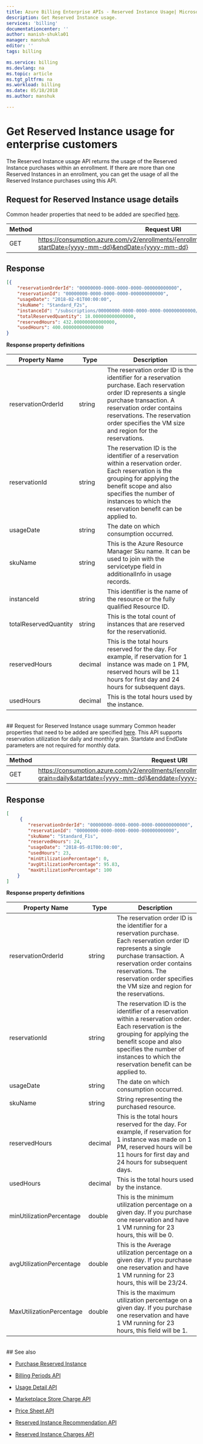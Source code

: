 ```yaml
---
title: Azure Billing Enterprise APIs - Reserved Instance Usage| Microsoft Docs
description: Get Reserved Instance usage.
services: 'billing'
documentationcenter: ''
author: manish-shukla01
manager: manshuk
editor: ''
tags: billing

ms.service: billing
ms.devlang: na
ms.topic: article
ms.tgt_pltfrm: na
ms.workload: billing
ms.date: 05/18/2018
ms.author: manshuk

---
```

# Get Reserved Instance usage for enterprise customers

The Reserved Instance usage API returns the usage of the Reserved Instance purchases within an enrollment. If there are more than one Reserved Instances in an enrollment, you can get the usage of all the Reserved Instance purchases using this API.


## Request for  Reserved Instance usage details
Common header properties that need to be added are specified [here](https://docs.microsoft.com/azure/billing/billing-enterprise-api). 


| Method |                                                          Request URI                                                           |
|--------|--------------------------------------------------------------------------------------------------------------------------------|
|  GET   | https://consumption.azure.com/v2/enrollments/{enrollmentNumber}/reservationdetails?startDate={yyyy-mm-dd}&endDate={yyyy-mm-dd} |

## Response
```json
[{
    "reservationOrderId": "00000000-0000-0000-0000-000000000000",
    "reservationId": "00000000-0000-0000-0000-000000000000",
    "usageDate": "2018-02-01T00:00:00",
    "skuName": "Standard_F2s",
    "instanceId": "/subscriptions/00000000-0000-0000-0000-000000000000/resourcegroups/resourvegroup1/providers/microsoft.compute/virtualmachines/VM1",
    "totalReservedQuantity": 18.000000000000000,
    "reservedHours": 432.000000000000000,
    "usedHours": 400.000000000000000
}
```
**Response property definitions**

|Property Name| Type| Description
|-|-|-|
|reservationOrderId|string|The reservation order ID is the identifier for a reservation purchase. Each reservation order ID represents a single purchase transaction. A reservation order contains reservations. The reservation order specifies the VM size and region for the reservations.|
|reservationId|string |The reservation ID is the identifier of a reservation within a reservation order. Each reservation is the grouping for applying the benefit scope and also specifies the number of instances to which the reservation benefit can be applied to.|
|usageDate|string |The date on which consumption occurred.|
|skuName|string| This is the Azure Resource Manager Sku name. It can be used to join with the servicetype field in additionalInfo in usage records.|
|instanceId|string| This identifier is the name of the resource or the fully qualified Resource ID.|
|totalReservedQuantity|string| This is the total count of instances that are reserved for the reservationid.|
|reservedHours|decimal| This is the total hours reserved for the day. For example, if reservation for 1 instance was made on 1 PM, reserved hours will be 11 hours for first day and 24 hours for subsequent days.|
|usedHours|decimal| This is the total hours used by the instance.|


<br/>
## Request for  Reserved Instance usage summary
Common header properties that need to be added are specified <a href="https://docs.microsoft.com/azure/billing/billing-enterprise-api" data-raw-source="[here](https://docs.microsoft.com/azure/billing/billing-enterprise-api)">here</a>. This API supports reservation utilization for daily and monthly grain. Startdate and EndDate parameters are not required for monthly data.


| Method |                                                                 Request URI                                                                  |
|--------|----------------------------------------------------------------------------------------------------------------------------------------------|
|  GET   | https://consumption.azure.com/v2/enrollments/{enrollmentNumber}/reservationsummaries?grain=daily&startdate={yyyy-mm-dd}&enddate={yyyy-mm-dd} |

## Response
```json
[
     {
        "reservationOrderId": "00000000-0000-0000-0000-000000000000",
        "reservationId": "00000000-0000-0000-0000-000000000000",
        "skuName": "Standard_F1s",
        "reservedHours": 24,
        "usageDate": "2018-05-01T00:00:00",
        "usedHours": 23,
        "minUtilizationPercentage": 0,
        "avgUtilizationPercentage": 95.83,
        "maxUtilizationPercentage": 100
    }
]
```
**Response property definitions**


|      Property Name       |  Type   |                                                                                                                            Description                                                                                                                             |
|--------------------------|---------|--------------------------------------------------------------------------------------------------------------------------------------------------------------------------------------------------------------------------------------------------------------------|
|    reservationOrderId    | string  | The reservation order ID is the identifier for a reservation purchase. Each reservation order ID represents a single purchase transaction. A reservation order contains reservations. The reservation order specifies the VM size and region for the reservations. |
|      reservationId       | string  |          The reservation ID is the identifier of a reservation within a reservation order. Each reservation is the grouping for applying the benefit scope and also specifies the number of instances to which the reservation benefit can be applied to.          |
|        usageDate         | string  |                                                                                                              The date on which consumption occurred.                                                                                                               |
|         skuName          | string  |                                                                                                            String representing the purchased resource.                                                                                                             |
|      reservedHours       | decimal |                                     This is the total hours reserved for the day. For example, if reservation for 1 instance was made on 1 PM, reserved hours will be 11 hours for first day and 24 hours for subsequent days.                                     |
|        usedHours         | decimal |                                                                                                           This is the total hours used by the instance.                                                                                                            |
| minUtilizationPercentage | double  |                                                           This is the minimum utilization percentage on a given day. If you purchase one reservation and have 1 VM running for 23 hours, this will be 0.                                                           |
| avgUtilizationPercentage | double  |                                                         This is the Average utilization percentage on a given day. If you purchase one reservation and have 1 VM running for 23 hours, this will be 23/24.                                                         |
| MaxUtilizationPercentage | double  |                                                        This is the maximum utilization percentage on a given day. If you purchase one reservation and have 1 VM running for 23 hours, this field will be 1.                                                        |

<br/>
## See also

* [Purchase Reserved Instance](https://docs.microsoft.com/en-us/azure/virtual-machines/windows/prepay-reserved-vm-instances)

* [Billing Periods API](billing-enterprise-api-billing-periods.md)

* [Usage Detail API](billing-enterprise-api-usage-detail.md) 

* [Marketplace Store Charge API](billing-enterprise-api-marketplace-storecharge.md) 

* [Price Sheet API](billing-enterprise-api-pricesheet.md)

* [Reserved Instance Recommendation API](billing-enterprise-api-reserved-instance-recommendation.md)

* [Reserved Instance Charges API](billing-enterprise-api-reserved-instance-charges.md)